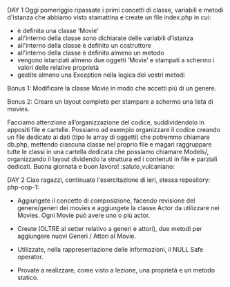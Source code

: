 DAY 1
Oggi pomeriggio ripassate i primi concetti di classe, variabili e metodi d'istanza che abbiamo visto stamattina e create un file index.php in cui:

- è definita una classe ‘Movie’
- all'interno della classe sono dichiarate delle variabili d'istanza
- all'interno della classe è definito un costruttore
- all'interno della classe è definito almeno un metodo
- vengono istanziati almeno due oggetti ‘Movie’ e stampati a schermo i valori delle relative proprietà
- gestite almeno una Exception nella logica dei vostri metodi

Bonus 1:
Modificare la classe Movie in modo che accetti piú di un genere.

Bonus 2:
Creare un layout completo per stampare a schermo una lista di movies.

Facciamo attenzione all’organizzazione del codice, suddividendolo in appositi file e cartelle. Possiamo ad esempio organizzare il codice creando un file dedicato ai dati (tipo le array di oggetti) che potremmo chiamare db.php, mettendo ciascuna classe nel proprio file e magari raggruppare tutte le classi in una cartella dedicata che possiamo chiamare Models/, organizzando il layout dividendo la struttura ed i contenuti in file e parziali dedicati.
Buona giornata e buon lavoro! :saluto_vulcaniano:

DAY 2
Ciao ragazzi,
continuate l'esercitazione di ieri, stessa repository: php-oop-1:

- Aggiungete il concetto di composizione, facendo revisione del genere/generi dei movies e aggiungete la classe Actor da utilizzare nei Movies.
  Ogni Movie può avere uno o più actor.

- Create (OLTRE al setter relativo a generi e attori), due metodi per aggiungere nuovi Generi / Attori al Movie.

- Utilizzate, nella rappresentazione delle informazioni, il NULL Safe operator.

- Provate a realizzare, come visto a lezione, una proprietà e un metodo statico.
